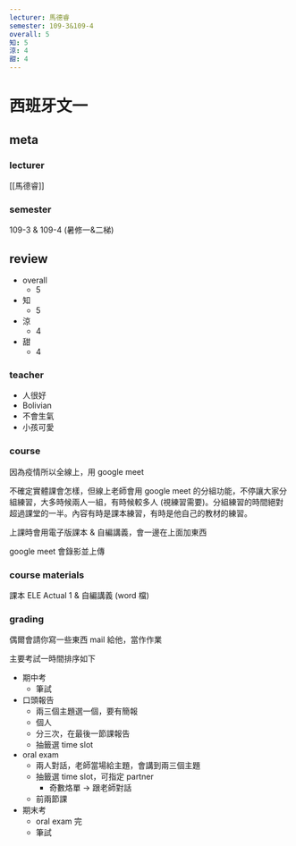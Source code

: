 ```yaml
---
lecturer: 馬德睿
semester: 109-3&109-4
overall: 5
知: 5
涼: 4
甜: 4
---
```

# 西班牙文一
## meta
### lecturer
[[馬德睿]]
### semester 
109-3 & 109-4 (暑修一&二梯)
## review
- overall
	- 5
- 知
	- 5
- 涼
	- 4
- 甜
	- 4
### teacher
- 人很好
- Bolivian
- 不會生氣
- 小孩可愛
### course
因為疫情所以全線上，用 google meet

不確定實體課會怎樣，但線上老師會用 google meet 的分組功能，不停讓大家分組練習，大多時候兩人一組，有時候較多人 (視練習需要)。分組練習的時間絕對超過課堂的一半。內容有時是課本練習，有時是他自己的教材的練習。

上課時會用電子版課本 & 自編講義，會一邊在上面加東西

google meet 會錄影並上傳

### course materials
課本 ELE Actual 1 & 自編講義 (word 檔)

### grading
偶爾會請你寫一些東西 mail 給他，當作作業

主要考試一時間排序如下
- 期中考
	- 筆試
- 口頭報告
	- 兩三個主題選一個，要有簡報
	- 個人
	- 分三次，在最後一節課報告
	- 抽籤選 time slot
- oral exam
	- 兩人對話，老師當場給主題，會講到兩三個主題
	- 抽籤選 time slot，可指定 partner
		- 奇數烙單 → 跟老師對話
	- 前兩節課
- 期末考
	- oral exam 完
	- 筆試